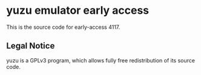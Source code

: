 yuzu emulator early access
=============

This is the source code for early-access 4117.

## Legal Notice

yuzu is a GPLv3 program, which allows fully free redistribution of its source code.